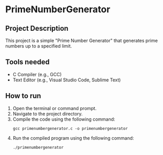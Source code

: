# PrimeNumberGenerator

## Project Description

This project is a simple "Prime Number Generator" that generates prime numbers up to a specified limit.

## Tools needed

- C Compiler (e.g., GCC)
- Text Editor (e.g., Visual Studio Code, Sublime Text)

## How to run

1. Open the terminal or command prompt.
2. Navigate to the project directory.
3. Compile the code using the following command:
   ```
   gcc primenumbergenerator.c -o primenumbergenerator
   ```
4. Run the compiled program using the following command:
   ```
   ./primenumbergenerator
   ```
